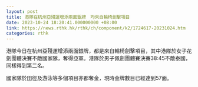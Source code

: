 ```yaml
---
layout: post
title: 港隊在杭州亞殘運增添兩面銀牌　均來自輪椅劍擊項目
date: 2023-10-24 18:20:41.000000000 +08:00
link: https://news.rthk.hk/rthk/ch/component/k2/1724617-20231024.htm
categories: rthk
---
```


港隊今日在杭州亞殘運增添兩面銀牌，都是來自輪椅劍擊項目，其中港隊於女子花劍團體決賽不敵國家隊，奪得亞軍。港隊於男子佩劍團體賽決賽38:45不敵泰國，同樣得到第二名。

國家隊於田徑及游泳等多個項目亦都奪金，現時金牌數目已經達到57面。
